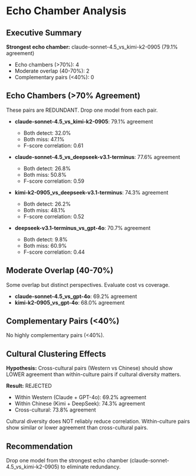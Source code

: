 # Echo Chamber Analysis

## Executive Summary

**Strongest echo chamber:** claude-sonnet-4.5_vs_kimi-k2-0905 (79.1% agreement)

- Echo chambers (>70%): 4
- Moderate overlap (40-70%): 2
- Complementary pairs (<40%): 0

## Echo Chambers (>70% Agreement)

These pairs are REDUNDANT. Drop one model from each pair.

- **claude-sonnet-4.5_vs_kimi-k2-0905**: 79.1% agreement
  - Both detect: 32.0%
  - Both miss: 47.1%
  - F-score correlation: 0.61

- **claude-sonnet-4.5_vs_deepseek-v3.1-terminus**: 77.6% agreement
  - Both detect: 26.8%
  - Both miss: 50.8%
  - F-score correlation: 0.59

- **kimi-k2-0905_vs_deepseek-v3.1-terminus**: 74.3% agreement
  - Both detect: 26.2%
  - Both miss: 48.1%
  - F-score correlation: 0.52

- **deepseek-v3.1-terminus_vs_gpt-4o**: 70.7% agreement
  - Both detect: 9.8%
  - Both miss: 60.9%
  - F-score correlation: 0.44

## Moderate Overlap (40-70%)

Some overlap but distinct perspectives. Evaluate cost vs coverage.

- **claude-sonnet-4.5_vs_gpt-4o**: 69.2% agreement
- **kimi-k2-0905_vs_gpt-4o**: 68.0% agreement
## Complementary Pairs (<40%)

No highly complementary pairs (<40%).

## Cultural Clustering Effects

**Hypothesis:** Cross-cultural pairs (Western vs Chinese) should show LOWER agreement than within-culture pairs if cultural diversity matters.

**Result:** REJECTED

- Within Western (Claude + GPT-4o): 69.2% agreement
- Within Chinese (Kimi + DeepSeek): 74.3% agreement
- Cross-cultural: 73.8% agreement

Cultural diversity does NOT reliably reduce correlation. Within-culture pairs show similar or lower agreement than cross-cultural pairs.

## Recommendation

Drop one model from the strongest echo chamber (claude-sonnet-4.5_vs_kimi-k2-0905) to eliminate redundancy.

